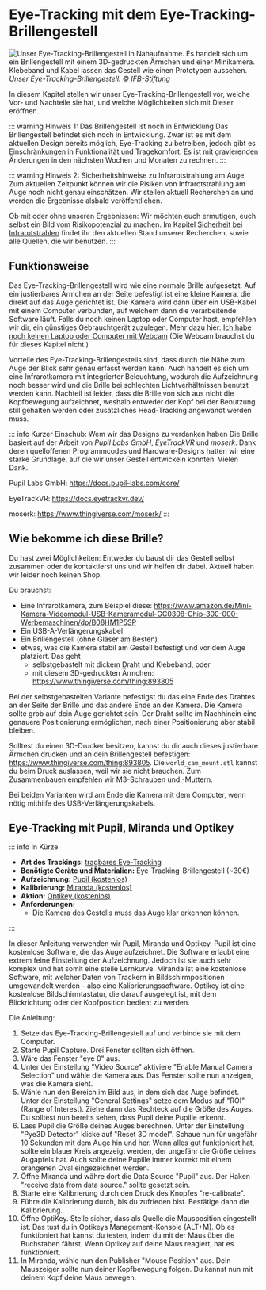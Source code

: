 # Eye-Tracking mit dem Eye-Tracking-Brillengestell

![](/our-eye-tracking-glasses.jpg "Unser Eye-Tracking-Brillengestell in Nahaufnahme. Es handelt sich um ein Brillengestell mit einem 3D-gedruckten Ärmchen und einer Minikamera. Klebeband und Kabel lassen das Gestell wie einen Prototypen aussehen.")
_Unser Eye-Tracking-Brillengestell. [© IFB-Stiftung](https://ifb-stiftung.de/)_

In diesem Kapitel stellen wir unser Eye-Tracking-Brillengestell vor, welche Vor- und Nachteile sie hat, und welche Möglichkeiten sich mit Dieser eröffnen.

::: warning Hinweis 1: Das Brillengestell ist noch in Entwicklung
Das Brillengestell befindet sich noch in Entwicklung.
Zwar ist es mit dem aktuellen Design bereits möglich, Eye-Tracking zu betreiben, jedoch gibt es Einschränkungen in Funktionalität und Tragekomfort.
Es ist mit gravierenden Änderungen in den nächsten Wochen und Monaten zu rechnen.
:::

::: warning Hinweis 2: Sicherheitshinweise zu Infrarotstrahlung am Auge
Zum aktuellen Zeitpunkt können wir die Risiken von Infrarotstrahlung am Auge noch nicht genau einschätzen.
Wir stellen aktuell Recherchen an und werden die Ergebnisse alsbald veröffentlichen.

Ob mit oder ohne unseren Ergebnissen: Wir möchten euch ermutigen, euch selbst ein Bild vom Risikopotenzial zu machen.
Im Kapitel [Sicherheit bei Infrarotstrahlen](/de/07-wiki/infrarot-sicherheit) findet ihr den aktuellen Stand unserer Recherchen, sowie alle Quellen, die wir benutzen.
:::

## Funktionsweise

Das Eye-Tracking-Brillengestell wird wie eine normale Brille aufgesetzt.
Auf ein justierbares Ärmchen an der Seite befestigt ist eine kleine Kamera, die direkt auf das Auge gerichtet ist.
Die Kamera wird dann über ein USB-Kabel mit einem Computer verbunden, auf welchem dann die verarbeitende Software läuft.
Falls du noch keinen Laptop oder Computer hast, empfehlen wir dir, ein günstiges Gebrauchtgerät zuzulegen. Mehr dazu hier: [Ich habe noch keinen Laptop oder Computer mit Webcam](/de/03-der-eye-tracking-guide/04-webcam#buying-a-laptop) (Die Webcam brauchst du für dieses Kapitel nicht.)

Vorteile des Eye-Tracking-Brillengestells sind, dass durch die Nähe zum Auge der Blick sehr genau erfasst werden kann.
Auch handelt es sich um eine Infrarotkamera mit integrierter Beleuchtung, wodurch die Aufzeichnung noch besser wird und die Brille bei schlechten Lichtverhältnissen benutzt werden kann.
Nachteil ist leider, dass die Brille von sich aus nicht die Kopfbewegung aufzeichnet, weshalb entweder der Kopf bei der Benutzung still gehalten werden oder zusätzliches Head-Tracking angewandt werden muss.

::: info Kurzer Einschub: Wem wir das Designs zu verdanken haben
Die Brille basiert auf der Arbeit von _Pupil Labs GmbH_, _EyeTrackVR_ und _moserk_.
Dank deren quelloffenen Programmcodes und Hardware-Designs hatten wir eine starke Grundlage, auf die wir unser Gestell entwickeln konnten.
Vielen Dank.

Pupil Labs GmbH: https://docs.pupil-labs.com/core/

EyeTrackVR: https://docs.eyetrackvr.dev/

moserk: https://www.thingiverse.com/moserk/
:::

## Wie bekomme ich diese Brille?

Du hast zwei Möglichkeiten: Entweder du baust dir das Gestell selbst zusammen oder du kontaktierst uns und wir helfen dir dabei.
Aktuell haben wir leider noch keinen Shop.

Du brauchst:

- Eine Infrarotkamera, zum Beispiel diese: https://www.amazon.de/Mini-Kamera-Videomodul-USB-Kameramodul-GC0308-Chip-300-000-Werbemaschinen/dp/B08HM1P5SP
- Ein USB-A-Verlängerungskabel
- Ein Brillengestell (ohne Gläser am Besten)
- etwas, was die Kamera stabil am Gestell befestigt und vor dem Auge platziert.
  Das geht
  - selbstgebastelt mit dickem Draht und Klebeband, oder
  - mit diesem 3D-gedruckten Ärmchen: https://www.thingiverse.com/thing:893805

Bei der selbstgebastelten Variante befestigst du das eine Ende des Drahtes an der Seite der Brille und das andere Ende an der Kamera.
Die Kamera sollte grob auf dein Auge gerichtet sein.
Der Draht sollte im Nachhinein eine genauere Positionierung ermöglichen, nach einer Positionierung aber stabil bleiben.

Solltest du einen 3D-Drucker besitzen, kannst du dir auch dieses justierbare Ärmchen drucken und an dein Brillengestell befestigen: https://www.thingiverse.com/thing:893805.
Die `world_cam_mount.stl` kannst du beim Druck auslassen, weil wir sie nicht brauchen.
Zum Zusammenbauen empfehlen wir M3-Schrauben und -Muttern.

Bei beiden Varianten wird am Ende die Kamera mit dem Computer, wenn nötig mithilfe des USB-Verlängerungskabels.

## Eye-Tracking mit Pupil, Miranda und Optikey

::: info In Kürze

- **Art des Trackings:** [tragbares Eye-Tracking](/de/02-grundlagenwissen/02-eye-tracking-was-ist-das#wearable-based-eye-tracking)
- **Benötigte Geräte und Materialien:** Eye-Tracking-Brillengestell (~30€)
- **Aufzeichnung:** [Pupil (kostenlos)](/de/04-software-und-hardware-im-detail/pupil)
- **Kalibrierung:** [Miranda (kostenlos)](/de/04-software-und-hardware-im-detail/miranda)
- **Aktion:** [Optikey (kostenlos)](/de/04-software-und-hardware-im-detail/optikey)
- **Anforderungen:**
  - Die Kamera des Gestells muss das Auge klar erkennen können.

:::

In dieser Anleitung verwenden wir Pupil, Miranda und Optikey.
Pupil ist eine kostenlose Software, die das Auge aufzeichnet.
Die Software erlaubt eine extrem feine Einstellung der Aufzeichnung.
Jedoch ist sie auch sehr komplex und hat somit eine steile Lernkurve.
Miranda ist eine kostenlose Software, mit welcher Daten von Trackern in Bildschirmpositionen umgewandelt werden – also eine Kalibrierungssoftware.
Optikey ist eine kostenlose Bildschirmtastatur, die darauf ausgelegt ist, mit dem Blickrichtung oder der Kopfposition bedient zu werden.

Die Anleitung:

1. Setze das Eye-Tracking-Brillengestell auf und verbinde sie mit dem Computer.
2. Starte Pupil Capture. Drei Fenster sollten sich öffnen.
3. Wäre das Fenster "eye 0" aus.
4. Unter der Einstellung "Video Source" aktiviere "Enable Manual Camera Selection" und wähle die Kamera aus. Das Fenster sollte nun anzeigen, was die Kamera sieht.
5. Wähle nun den Bereich im Bild aus, in dem sich das Auge befindet.
   Unter der Einstellung "General Settings" setze dem Modus auf "ROI" (Range of Interest).
   Ziehe dann das Rechteck auf die Größe des Auges. Du solltest nun bereits sehen, dass Pupil deine Pupille erkennt.
6. Lass Pupil die Größe deines Auges berechnen.
   Unter der Einstellung "Pye3D Detector" klicke auf "Reset 3D model".
   Schaue nun für ungefähr 10 Sekunden mit dem Auge hin und her.
   Wenn alles gut funktioniert hat, sollte ein blauer Kreis angezeigt werden, der ungefähr die Größe deines Augapfels hat.
   Auch sollte deine Pupille immer korrekt mit einem orangenen Oval eingezeichnet werden.
7. Öffne Miranda und währe dort die Data Source "Pupil" aus. Der Haken "receive data from data source." sollte gesetzt sein.
8. Starte eine Kalibrierung durch den Druck des Knopfes "re-calibrate".
9. Führe die Kalibrierung durch, bis du zufrieden bist. Bestätige dann die Kalibrierung.
10. Öffne OptiKey. Stelle sicher, dass als Quelle die Mausposition eingestellt ist. Das tust du in Optikeys Management-Konsole (ALT+M). Ob es funktioniert hat kannst du testen, indem du mit der Maus über die Buchstaben fährst. Wenn Optikey auf deine Maus reagiert, hat es funktioniert.
11. In Miranda, wähle nun den Publisher "Mouse Position" aus. Dein Mauszeiger sollte nun deiner Kopfbewegung folgen. Du kannst nun mit deinem Kopf deine Maus bewegen.
